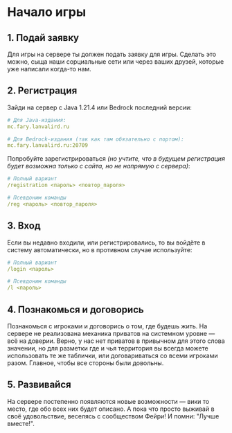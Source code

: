 # Начало игры

## 1. Подай заявку

Для игры на сервере ты должен подать заявку для игры. Сделать это
можно, сыща наши сорциальные сети или через ваших друзей, которые уже
написали когда-то нам.

## 2. Регистрация

Зайди на сервер с Java 1.21.4 или Bedrock последний версии:

```yaml
# Для Java-издания:
mc.fary.lanvalird.ru

# Для Bedrock-издания (так как там обязательно с портом):
mc.fary.lanvalird.ru:20709
```

Попробуйте зарегистрироваться _(но учтите, что в будущем регистрация
будет возможна только с сайта, но не напрямую с сервера)_:

```yaml
# Полный вариант
/registration <пароль> <повтор_пароля>

# Псевдоним команды
/reg <пароль> <повтор_пароля>
```

## 3. Вход

Если вы недавно входили, или регистрировались, то вы войдёте в
систему автоматически, но в противном случае используйте:

```yaml
# Полный вариант
/login <пароль>

# Псевдоним команды
/l <пароль>
```

## 4. Познакомься и договорись

Познакомься с игроками и договорись о том, где будешь жить. На
сервере не реализована механика приватов на системном уровне — всё на
доверии. Верно, у нас нет приватов в привычном для этого слова
значении, но для разметки где и чья территория вы всегда можете
использовать те же таблички, или договариваться со всеми игроками
разом. Главное, чтобы все стороны были довольны.

## 5. Развивайся

На сервере постепенно появляются новые возможности — вики то место,
где обо всех них будет описано. А пока что просто выживай в своё
удовольствие, веселясь с сообществом Фейри! И помни: "Лучше вместе!".
